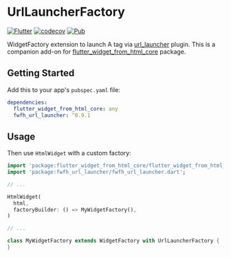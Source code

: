 # UrlLauncherFactory

[![Flutter](https://github.com/daohoangson/flutter_widget_from_html/actions/workflows/flutter.yml/badge.svg)](https://github.com/daohoangson/flutter_widget_from_html/actions/workflows/flutter.yml)
[![codecov](https://codecov.io/gh/daohoangson/flutter_widget_from_html/branch/master/graph/badge.svg)](https://codecov.io/gh/daohoangson/flutter_widget_from_html)
[![Pub](https://img.shields.io/pub/v/fwfh_url_launcher.svg)](https://pub.dev/packages/fwfh_url_launcher)

WidgetFactory extension to launch A tag via [url_launcher](https://pub.dev/packages/url_launcher) plugin.
This is a companion add-on for [flutter_widget_from_html_core](https://pub.dev/packages/flutter_widget_from_html_core) package.

## Getting Started

Add this to your app's `pubspec.yaml` file:

```yaml
dependencies:
  flutter_widget_from_html_core: any
  fwfh_url_launcher: ^0.9.1
```

## Usage

Then use `HtmlWidget` with a custom factory:

```dart
import 'package:flutter_widget_from_html_core/flutter_widget_from_html_core.dart';
import 'package:fwfh_url_launcher/fwfh_url_launcher.dart';

// ...

HtmlWidget(
  html,
  factoryBuilder: () => MyWidgetFactory(),
)

// ...

class MyWidgetFactory extends WidgetFactory with UrlLauncherFactory {
}
```
